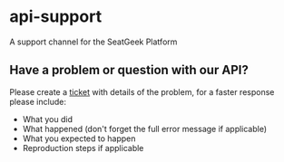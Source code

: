 # api-support

A support channel for the SeatGeek Platform

## Have a problem or question with our API?

Please create a [ticket](https://github.com/seatgeek/api-support/issues) with details of the problem, for a faster response
please include:

 * What you did
 * What happened (don't forget the full error message if applicable)
 * What you expected to happen
 * Reproduction steps if applicable
